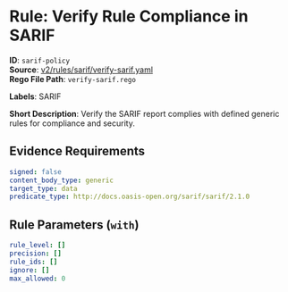# Rule: Verify Rule Compliance in SARIF

**ID**: `sarif-policy`  
**Source**: [v2/rules/sarif/verify-sarif.yaml](scribe-public/sample-policies.git/v2/rules/sarif/verify-sarif.yaml)  
**Rego File Path**: `verify-sarif.rego`  

**Labels**: SARIF

**Short Description**: Verify the SARIF report complies with defined generic rules for compliance and security.

## Evidence Requirements

```yaml
signed: false
content_body_type: generic
target_type: data
predicate_type: http://docs.oasis-open.org/sarif/sarif/2.1.0
```
## Rule Parameters (`with`)

```yaml
rule_level: []
precision: []
rule_ids: []
ignore: []
max_allowed: 0
```
